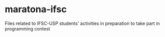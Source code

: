 maratona-ifsc
=============

Files related to IFSC-USP students' activities in preparation to take part in programming contest